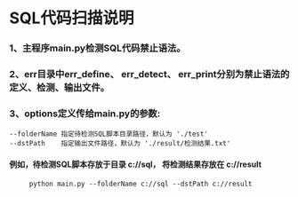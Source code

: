 # ************************SQL代码扫描说明************************

### 1、主程序main.py检测SQL代码禁止语法。
### 2、err目录中err_define、 err_detect、 err_print分别为禁止语法的定义、检测、输出文件。
### 3、options定义传给main.py的参数:
	--folderName 指定待检测SQL脚本目录路径，默认为 './test'
	--dstPath    指定输出文件路径，默认为 './result/检测结果.txt'

#### 例如，待检测SQL脚本存放于目录 c://sql， 将检测结果存放在 c://result
	     python main.py --folderName c://sql --dstPath c://result
